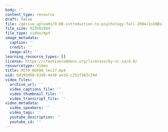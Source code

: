 ```yaml
---
body: ''
content_type: resource
draft: false
file: /gdrive_uploads/9-00-introduction-to-psychology-fall-2004/1sU8Bs3zFcbSA_gc9jNRXbWaxFU0GIrcF/mit9_00f04_lec17.mp4
file_size: 923581994
file_type: video/mp4
image_metadata:
  caption: ''
  credit: ''
  image-alt: ''
learning_resource_types: []
license: https://creativecommons.org/licenses/by-nc-sa/4.0/
resourcetype: Video
title: MIT9_00F04_lec17.mp4
uid: 6d193d60-63d9-4e30-ae16-c251f383c24d
video_files:
  archive_url: ''
  video_captions_file: ''
  video_thumbnail_file: ''
  video_transcript_file: ''
video_metadata:
  video_speakers: ''
  video_tags: ''
  youtube_description: ''
  youtube_id: ''
---
```

